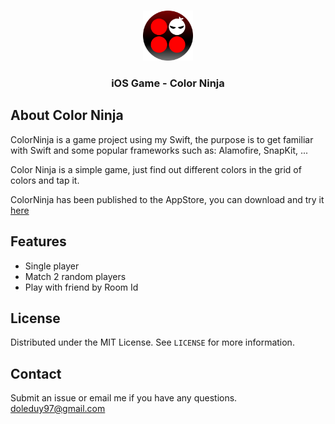 <!-- PROJECT LOGO -->
<br />
<p align="center">
  <a href="https://github.com/othneildrew/Best-README-Template">
    <img src="images/logo.png" alt="Logo" width="80" height="80">
  </a>
  <h3 align="center">iOS Game - Color Ninja</h3>
</p>


## About Color Ninja
ColorNinja is a game project using my Swift, the purpose is to get familiar with Swift and some popular frameworks such as: Alamofire, SnapKit, ...

Color Ninja is a simple game, just find out different colors in the grid of colors and tap it.

ColorNinja has been published to the AppStore, you can download and try it [here](https://apps.apple.com/vn/app/find-different-color-2-players/id1516759930)

## Features
- Single player
- Match 2 random players
- Play with friend by Room Id

## License
Distributed under the MIT License. See `LICENSE` for more information.

## Contact
Submit an issue or email me if you have any questions.  [doleduy97@gmail.com](mailto:doleduy97@gmail.com)
